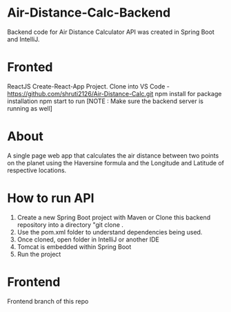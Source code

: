 <!-- @format -->

# Air-Distance-Calc-Backend

Backend code for Air Distance Calculator
API was created in Spring Boot and IntelliJ.

# Fronted

ReactJS Create-React-App Project.
Clone into VS Code - https://github.com/shruti2126/Air-Distance-Calc.git
npm install for package installation
npm start to run
[NOTE : Make sure the backend server is running as well]

# About

A single page web app that calculates the air distance between two points on the planet
using the Haversine formula and the Longitude and Latitude of respective locations.

# How to run API
1. Create a new Spring Boot project with Maven or Clone this backend repository into a directory "git clone .
2. Use the pom.xml folder to understand dependencies being used.
3. Once cloned, open folder in IntelliJ or another IDE
4. Tomcat is embedded within Spring Boot
5. Run the project

# Frontend

Frontend branch of this repo
